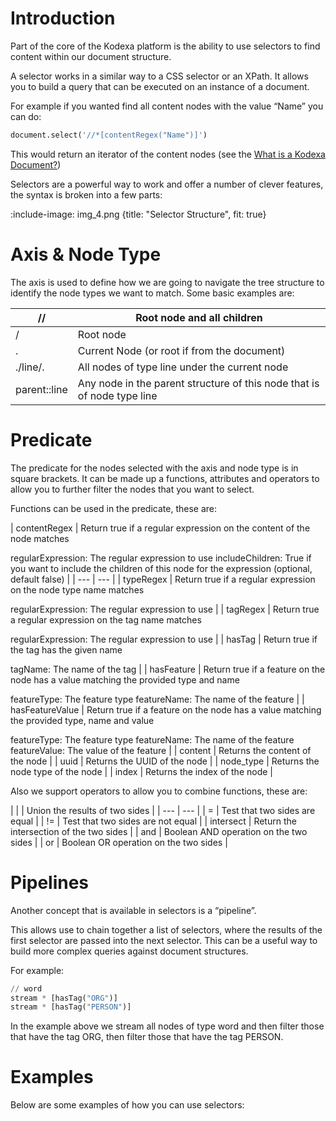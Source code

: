 # Introduction

Part of the core of the Kodexa platform is the ability to use selectors to find content within our document structure.

A selector works in a similar way to a CSS selector or an XPath. It allows you to build a query that can be executed on
an instance of a document.

For example if you wanted find all content nodes with the value “Name” you can do:

```python
document.select('//*[contentRegex("Name")]')
```

This would return an iterator of the content nodes (see
the [What is a Kodexa Document?](https://docs.kodexa.com/introduction/documents/overview))

Selectors are a powerful way to work and offer a number of clever features, the syntax is broken into a few parts:

:include-image: img_4.png {title: "Selector Structure", fit: true}

# Axis & Node Type

The axis is used to define how we are going to navigate the tree structure to identify the node types we want to match.
Some basic examples are:

| //           | Root node and all children                                              |
|--------------|-------------------------------------------------------------------------|
| /            | Root node                                                               |
| .            | Current Node  (or root if from the document)                            |
| ./line/.     | All nodes of type line under the current node                           |
| parent::line | Any node in the parent structure of this node that is of node type line |

# Predicate

The predicate for the nodes selected with the axis and node type is in square brackets. It can be made up a functions,
attributes and operators to allow you to further filter the nodes that you want to select.

Functions can be used in the predicate, these are:

| contentRegex | Return true if a regular expression on the content of the node matches

regularExpression:  The regular expression to use
includeChildren: True if you want to include the children of this node for the expression (optional, default false)
|
| --- | --- |
| typeRegex | Return true if a regular expression on the node type name matches

regularExpression:  The regular expression to use |
| tagRegex | Return true a regular expression on the tag name matches

regularExpression:  The regular expression to use |
| hasTag | Return true if the tag has the given name

tagName:  The name of the tag |
| hasFeature | Return true if a feature on the node has a value matching the provided type and name

featureType:  The feature type
featureName: The name of the feature |
| hasFeatureValue | Return true if a feature on the node has a value matching the provided type, name and value

featureType:  The feature type
featureName: The name of the feature
featureValue: The value of the feature |
| content | Returns the content of the node |
| uuid | Returns the UUID of the node |
| node_type | Returns the node type of the node |
| index | Returns the index of the node |

Also we support operators to allow you to combine functions, these are:

| | | Union the results of two sides |
| --- | --- |
| = | Test that two sides are equal |
| != | Test that two sides are not equal |
| intersect | Return the intersection of the two sides |
| and | Boolean AND operation on the two sides |
| or | Boolean OR operation on the two sides |

# Pipelines

Another concept that is available in selectors is a “pipeline”.

This allows use to chain together a list of selectors, where the results of the first selector are passed into the next
selector. This can be a useful way to build more complex queries against document structures.

For example:

```python
// word
stream * [hasTag("ORG")]
stream * [hasTag("PERSON")]
```

In the example above we stream all nodes of type word and then filter those that have the tag ORG, then filter those
that have the tag PERSON.

# Examples

Below are some examples of how you can use selectors: